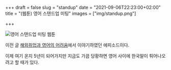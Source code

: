 +++
draft = false
slug = "standup"
date = "2021-09-06T22:23:00+02:00"
title = "(웹툰) 영어 스탠드업 미팅"
images = ["img/standup.png"]

+++

<img src="/img/standup.png" alt="영어 스탠드업 미팅 웹툰" />

이전 글 [해외취업과 영어의 어려움](https://iamsang.com/blog/2020/12/20/difficult-english/)에서 이야기하였던 에피소드이다.

이제 여기 온지 5년이 되어가지만 지금도 가끔 당황하면 영어 사이에 한국말이 튀어나오려고 할 때가 있다. 